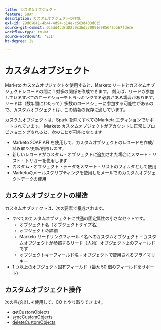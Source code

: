 ```yaml
---
title: カスタムオブジェクト
feature: SOAP
description: カスタムオブジェクトの作成。
exl-id: 29d65841-4b44-4d94-b14e-c583d433d015
source-git-commit: 66add4c38d0230c36d57009de985649bb67fde3e
workflow-type: tm+mt
source-wordcount: '231'
ht-degree: 2%

---
```


# カスタムオブジェクト

Marketo カスタムオブジェクトを使用すると、Marketo リードとカスタムオブジェクトレコードの間に 1 対多の関係を作成できます。 例えば、リードが参加しているすべてのロードショーをトラッキングする必要がある場合があります。 リードは（数年間にわたって）多数のロードショーに参加する可能性があるので、カスタムオブジェクトは、この情報の保存に適しています。

カスタムオブジェクトは、Spark を除くすべてのMarketo エディションでサポートされています。 Marketo カスタムオブジェクトがアカウントに正常にプロビジョニングされると、次のことが可能になります

- Marketo SOAP API を使用して、カスタムオブジェクトのレコードを作成/読み取り/更新/削除します。
- 新しいレコードがカスタム・オブジェクトに追加された場合にスマート・リスト・トリガーを使用します
- カスタム・オブジェクト・データをスマート・リストのフィルタとして使用
- Marketoのメールスクリプティングを使用したメールでのカスタムオブジェクトデータの使用

## カスタムオブジェクトの構造

カスタムオブジェクトは、次の要素で構成されます。

- すべてのカスタムオブジェクトに共通の固定属性の小さなセットです。
   - オブジェクト名（オブジェクトタイプ名）
   - オブジェクトの詳細
   - Marketo リードリンクフィールド名へのカスタムオブジェクト – カスタムオブジェクトが参照するリード（人物）オブジェクト上のフィールドです
   - オブジェクトキーフィールド名 – オブジェクトで使用されるプライマリキー
- 1 つ以上のオブジェクト固有フィールド（最大 50 個のフィールドをサポート）

## カスタムオブジェクト操作

次の呼び出しを使用して、CO とやり取りできます。

- [getCustomObjects](https://developer.adobe.com/marketo-apis/api/mapi/#tag/Custom-Objects/operation/getCustomObjectsUsingGET)
- [syncCustomObjects](https://developer.adobe.com/marketo-apis/api/mapi/#tag/Custom-Objects/operation/syncCustomObjectsUsingPOST)
- [deleteCustomObjects](https://developer.adobe.com/marketo-apis/api/mapi/#tag/Custom-Objects/operation/deleteCustomObjectsUsingPOST)
